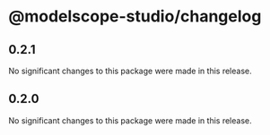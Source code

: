 # @modelscope-studio/changelog

## 0.2.1

No significant changes to this package were made in this release.

## 0.2.0

No significant changes to this package were made in this release.
